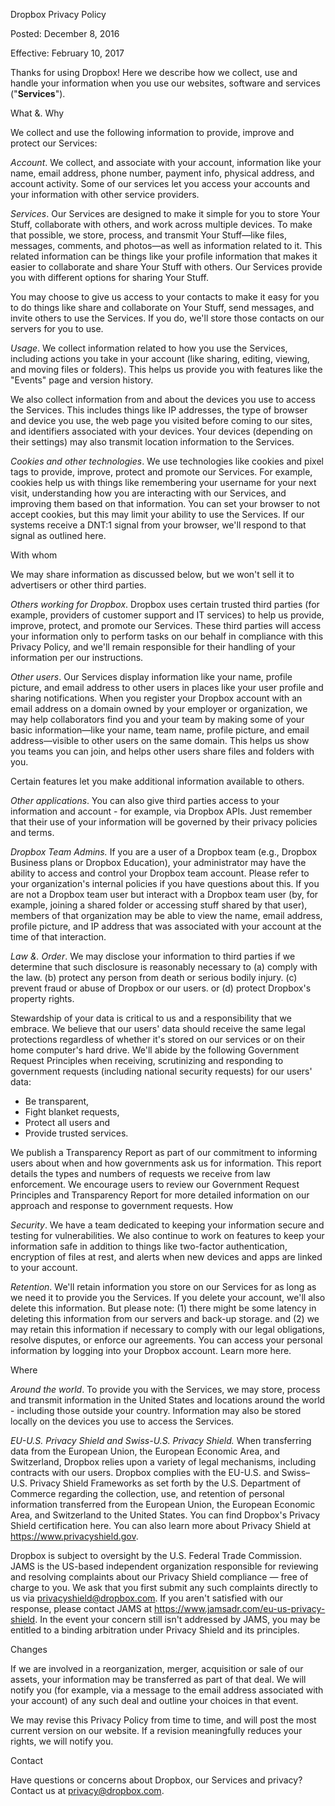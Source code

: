 Dropbox Privacy Policy

Posted: December 8, 2016

Effective: February 10, 2017

Thanks for using Dropbox! Here we describe how we collect, use and handle your information when you use our websites, software and services ("**Services**").

What &. Why

We collect and use the following information to provide, improve and protect our Services:

_Account_. We collect, and associate with your account, information like your name, email address, phone number, payment info, physical address, and account activity. Some of our services let you access your accounts and your information with other service providers.

_Services_. Our Services are designed to make it simple for you to store Your Stuff, collaborate with others, and work across multiple devices. To make that possible, we store, process, and transmit Your Stuff—like files, messages, comments, and photos—as well as information related to it. This related information can be things like your profile information that makes it easier to collaborate and share Your Stuff with others. Our Services provide you with different options for sharing Your Stuff.

You may choose to give us access to your contacts to make it easy for you to do things like share and collaborate on Your Stuff, send messages, and invite others to use the Services. If you do, we'll store those contacts on our servers for you to use.

_Usage_. We collect information related to how you use the Services, including actions you take in your account (like sharing, editing, viewing, and moving files or folders). This helps us provide you with features like the "Events" page and version history.

We also collect information from and about the devices you use to access the Services. This includes things like IP addresses, the type of browser and device you use, the web page you visited before coming to our sites, and identifiers associated with your devices. Your devices (depending on their settings) may also transmit location information to the Services.

_Cookies and other technologies_. We use technologies like cookies and pixel tags to provide, improve, protect and promote our Services. For example, cookies help us with things like remembering your username for your next visit, understanding how you are interacting with our Services, and improving them based on that information. You can set your browser to not accept cookies, but this may limit your ability to use the Services. If our systems receive a DNT:1 signal from your browser, we'll respond to that signal as outlined here.

With whom

We may share information as discussed below, but we won't sell it to advertisers or other third parties.

_Others working for Dropbox_. Dropbox uses certain trusted third parties (for example, providers of customer support and IT services) to help us provide, improve, protect, and promote our Services. These third parties will access your information only to perform tasks on our behalf in compliance with this Privacy Policy, and we'll remain responsible for their handling of your information per our instructions.

_Other users_. Our Services display information like your name, profile picture, and email address to other users in places like your user profile and sharing notifications. When you register your Dropbox account with an email address on a domain owned by your employer or organization, we may help collaborators find you and your team by making some of your basic information—like your name, team name, profile picture, and email address—visible to other users on the same domain. This helps us show you teams you can join, and helps other users share files and folders with you.

Certain features let you make additional information available to others.

_Other applications_. You can also give third parties access to your information and account - for example, via Dropbox APIs. Just remember that their use of your information will be governed by their privacy policies and terms.

_Dropbox Team Admins._ If you are a user of a Dropbox team (e.g., Dropbox Business plans or Dropbox Education), your administrator may have the ability to access and control your Dropbox team account. Please refer to your organization's internal policies if you have questions about this. If you are not a Dropbox team user but interact with a Dropbox team user (by, for example, joining a shared folder or accessing stuff shared by that user), members of that organization may be able to view the name, email address, profile picture, and IP address that was associated with your account at the time of that interaction.

_Law &. Order_. We may disclose your information to third parties if we determine that such disclosure is reasonably necessary to (a) comply with the law. (b) protect any person from death or serious bodily injury. (c) prevent fraud or abuse of Dropbox or our users. or (d) protect Dropbox's property rights.

Stewardship of your data is critical to us and a responsibility that we embrace. We believe that our users' data should receive the same legal protections regardless of whether it's stored on our services or on their home computer's hard drive. We'll abide by the following Government Request Principles when receiving, scrutinizing and responding to government requests (including national security requests) for our users' data:

*   Be transparent,
*   Fight blanket requests,
*   Protect all users and
*   Provide trusted services.

We publish a Transparency Report as part of our commitment to informing users about when and how governments ask us for information. This report details the types and numbers of requests we receive from law enforcement. We encourage users to review our Government Request Principles and Transparency Report for more detailed information on our approach and response to government requests. How

_Security_. We have a team dedicated to keeping your information secure and testing for vulnerabilities. We also continue to work on features to keep your information safe in addition to things like two-factor authentication, encryption of files at rest, and alerts when new devices and apps are linked to your account.

_Retention_. We'll retain information you store on our Services for as long as we need it to provide you the Services. If you delete your account, we'll also delete this information. But please note: (1) there might be some latency in deleting this information from our servers and back-up storage. and (2) we may retain this information if necessary to comply with our legal obligations, resolve disputes, or enforce our agreements. You can access your personal information by logging into your Dropbox account. Learn more here.

Where

_Around the world_. To provide you with the Services, we may store, process and transmit information in the United States and locations around the world - including those outside your country. Information may also be stored locally on the devices you use to access the Services.

_EU-U.S. Privacy Shield and Swiss-U.S. Privacy Shield._ When transferring data from the European Union, the European Economic Area, and Switzerland, Dropbox relies upon a variety of legal mechanisms, including contracts with our users. Dropbox complies with the EU-U.S. and Swiss–U.S. Privacy Shield Frameworks as set forth by the U.S. Department of Commerce regarding the collection, use, and retention of personal information transferred from the European Union, the European Economic Area, and Switzerland to the United States. You can find Dropbox's Privacy Shield certification here. You can also learn more about Privacy Shield at https://www.privacyshield.gov.

Dropbox is subject to oversight by the U.S. Federal Trade Commission. JAMS is the US-based independent organization responsible for reviewing and resolving complaints about our Privacy Shield compliance — free of charge to you. We ask that you first submit any such complaints directly to us via privacyshield@dropbox.com. If you aren't satisfied with our response, please contact JAMS at https://www.jamsadr.com/eu-us-privacy-shield. In the event your concern still isn't addressed by JAMS, you may be entitled to a binding arbitration under Privacy Shield and its principles.

Changes

If we are involved in a reorganization, merger, acquisition or sale of our assets, your information may be transferred as part of that deal. We will notify you (for example, via a message to the email address associated with your account) of any such deal and outline your choices in that event.

We may revise this Privacy Policy from time to time, and will post the most current version on our website. If a revision meaningfully reduces your rights, we will notify you.

Contact

Have questions or concerns about Dropbox, our Services and privacy? Contact us at privacy@dropbox.com.